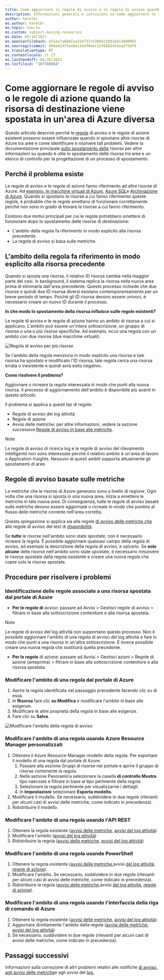 ```yaml
---
title: Come aggiornare le regole di avviso o le regole di azione quando la risorsa di destinazione viene spostata in un'area di Azure diversa
description: Informazioni generali e istruzioni su come aggiornare le regole di avviso o le regole di azione quando la risorsa di destinazione viene spostata in un'area di Azure diversa.
author: harelbr
ms.author: harelbr
ms.topic: how-to
ms.custom: subject-moving-resources
ms.date: 02/14/2021
ms.openlocfilehash: d21ee7a60d11a154737c5380ec20d3e9c4490962
ms.sourcegitcommit: 4b0e424f5aa8a11daf0eec32456854542a2f5df0
ms.translationtype: MT
ms.contentlocale: it-IT
ms.lasthandoff: 04/20/2021
ms.locfileid: "107786064"
---
```

# <a name="how-to-update-alert-rules-or-action-rules-when-their-target-resource-moves-to-a-different-azure-region"></a>Come aggiornare le regole di avviso o le regole di azione quando la risorsa di destinazione viene spostata in un'area di Azure diversa

Questo articolo descrive perché le [](./alerts-action-rules.md) [regole](./alerts-overview.md) di avviso e le regole di azione esistenti possono essere influenzate quando si spostano altre risorse di Azure tra aree e come identificare e risolvere tali problemi. Vedere la documentazione principale [sullo spostamento delle](../../azure-resource-manager/management/move-resources-overview.md) risorse per altre informazioni su quando è utile lo spostamento delle risorse tra aree e un elenco di controllo per la progettazione di un processo di spostamento.

## <a name="why-the-problem-exists"></a>Perché il problema esiste

Le regole di avviso e le regole di azione fanno riferimento ad altre risorse di Azure. Ad [esempio, le macchine virtuali di Azure,](../../site-recovery/azure-to-azure-tutorial-migrate.md) [Azure SQL](../../azure-sql/database/move-resources-across-regions.md)e [Archiviazione di Azure](../../storage/common/storage-account-move.md). Quando si spostano le risorse a cui fanno riferimento queste regole, è probabile che le regole smettano di funzionare correttamente perché non sono in grado di trovare le risorse a cui fanno riferimento.

Esistono due motivi principali per cui le regole potrebbero smettere di funzionare dopo lo spostamento delle risorse di destinazione:

- L'ambito della regola fa riferimento in modo esplicito alla risorsa precedente.
- La regola di avviso si basa sulle metriche.

## <a name="rule-scope-explicitly-refers-to-the-old-resource"></a>L'ambito della regola fa riferimento in modo esplicito alla risorsa precedente

Quando si sposta una risorsa, il relativo ID risorsa cambia nella maggior parte dei casi. In background, il sistema replica la risorsa nella nuova area prima di eliminarla dall'area precedente. Questo processo richiede che due risorse e quindi due ID risorsa diversi esistano contemporaneamente per un breve periodo di tempo. Poiché gli ID risorsa devono essere univoci, è necessario creare un nuovo ID durante il processo. 

**In che modo lo spostamento della risorsa influisce sulle regole esistenti?**

Le regole di avviso e le regole di azione hanno un ambito di risorse a cui si applicano. L'ambito può essere un'intera sottoscrizione, un gruppo di risorse o una o più risorse specifiche.
Ad esempio, ecco una regola con un ambito con due risorse (due macchine virtuali):

![Regola di avviso per più risorse](media/alerts-resource-move/multi-resource-alert-rule.png)

Se l'ambito della regola menziona in modo esplicito una risorsa e tale risorsa ha spostato e modificato l'ID risorsa, tale regola cerca una risorsa errata o inesistente e quindi avrà esito negativo.

**Come risolvere il problema?**

Aggiornare o ricreare la regola interessata in modo che punti alla nuova risorsa. Il processo di aggiornamento dell'ambito è disponibile più avanti in questo articolo.

Il problema si applica a questi tipi di regole:

- Regole di avviso del log attività
- Regole di azione
- Avvisi delle metriche: per altre informazioni, vedere la sezione successiva [Regole di avviso in base alle metriche](#alert-rules-based-on-metrics).

> [!NOTE]
> Le regole di avviso di ricerca log e le regole di avviso del rilevamento intelligente non sono interessate perché il relativo ambito è un'area di lavoro o Application Insights. Nessuno di questi ambiti supporta attualmente gli spostamenti di aree.

## <a name="alert-rules-based-on-metrics"></a>Regole di avviso basate sulle metriche

Le metriche che le risorse di Azure generano sono a livello di regione. Ogni volta che una risorsa si sposta in una nuova area, inizia a emettere le metriche in tale nuova area. Di conseguenza, tutte le regole di avviso basate sulle metriche devono essere aggiornate o ricreate in modo che puntino al flusso delle metriche corrente nell'area corretta.

Questa spiegazione si applica sia alle regole [di avviso delle metriche che](alerts-metric-overview.md) alle regole di avviso del test di [disponibilità](../app/monitor-web-app-availability.md).

Se **tutte** le risorse nell'ambito sono state spostate, non è necessario ricreare la regola. È possibile aggiornare qualsiasi campo della regola di avviso, ad esempio la descrizione della regola di avviso, e salvarlo.
Se **solo alcune** delle risorse nell'ambito sono state spostate, è necessario rimuovere le risorse spostate dalla regola esistente e creare una nuova regola che copre solo le risorse spostate.

## <a name="procedures-to-fix-problems"></a>Procedure per risolvere i problemi

### <a name="identifying-rules-associated-with-a-moved-resource-from-the-azure-portal"></a>Identificazione delle regole associate a una risorsa spostata dal portale di Azure

- **Per le regole di** avviso: passare ad Avvisi > Gestisci regole di avviso > filtrare in base alla sottoscrizione contenitore e alla risorsa spostata.
> [!NOTE]
> Le regole di avviso del log attività non supportano questo processo. Non è possibile aggiornare l'ambito di una regola di avviso del log attività e fare in modo che punti a una risorsa in un'altra sottoscrizione. È invece possibile creare una nuova regola che sostituirà quella precedente.

- **Per le regole** di azione: passare ad Avvisi > Gestisci azioni > Regole di azione (anteprima) > filtrare in base alla sottoscrizione contenitore e alla risorsa spostata.

### <a name="change-scope-of-a-rule-from-the-azure-portal"></a>Modificare l'ambito di una regola dal portale di Azure

1. Aprire la regola identificata nel passaggio precedente facendo clic su di essa.
2. In **Risorsa** fare clic **su Modifica** e modificare l'ambito in base alle esigenze.
3. Modificare le altre proprietà della regola in base alle esigenze.
4. Fare clic su **Salva**.

![Modificare l'ambito della regola di avviso](media/alerts-resource-move/change-alert-rule-scope.png)

### <a name="change-the-scope-of-a-rule-using-azure-resource-manager-templates"></a>Modificare l'ambito di una regola usando Azure Resource Manager personalizzati

1. Ottenere il Azure Resource Manager modello della regola.   Per esportare il modello di una regola dal portale di Azure:
   1. Passare alla sezione Gruppi di risorse nel portale e aprire il gruppo di risorse contenente la regola.
   2. Nella sezione Panoramica selezionare la casella **di controllo Mostra** tipo nascosto e filtrare in base al tipo pertinente della regola.
   3. Selezionare la regola pertinente per visualizzarne i dettagli.
   4. In **Impostazioni** selezionare **Esporta modello.**
2. Modificare il modello. Se necessario, suddividere in due regole (rilevanti per alcuni casi di avvisi delle metriche, come indicato in precedenza).
3. Ridistribuire il modello.

### <a name="change-scope-of-a-rule-using-rest-api"></a>Modificare l'ambito di una regola usando l'API REST

1. Ottenere la regola esistente ([avvisi delle metriche,](/rest/api/monitor/metricalerts/get) [avvisi del log attività](/rest/api/monitor/activitylogalerts/get))
2. Modificare l'ambito ([avvisi del log attività](/rest/api/monitor/activitylogalerts/update))
3. Ridistribuire la regola ([avvisi delle metriche,](/rest/api/monitor/metricalerts/createorupdate) [avvisi del log attività](/rest/api/monitor/activitylogalerts/createorupdate))

### <a name="change-scope-of-a-rule-using-powershell"></a>Modificare l'ambito di una regola usando PowerShell

1. Ottenere la regola esistente ([avvisi delle metriche,](/powershell/module/az.monitor/get-azmetricalertrulev2)avvisi [del log attività,](/powershell/module/az.monitor/get-azactivitylogalert) [regole di azione](/powershell/module/az.alertsmanagement/get-azactionrule)).
2. Modificare l'ambito. Se necessario, suddividere in due regole (rilevanti per alcuni casi di avvisi delle metriche, come indicato in precedenza).
3. Ridistribuire la regola ([avvisi delle metriche,](/powershell/module/az.monitor/add-azmetricalertrulev2)avvisi [del log attività,](/powershell/module/az.monitor/enable-azactivitylogalert) [regole di azione](/powershell/module/az.alertsmanagement/set-azactionrule)).

### <a name="change-the-scope-of-a-rule-using-azure-cli"></a>Modificare l'ambito di una regola usando l'interfaccia della riga di comando di Azure

1.  Ottenere la regola esistente ([avvisi delle metriche,](/cli/azure/monitor/metrics/alert#az_monitor_metrics_alert_show) [avvisi del log attività](/cli/azure/monitor/activity-log/alert#az_monitor_activity_log-alert_list)).
2.  Aggiornare direttamente l'ambito della regola ([avvisi delle metriche,](/cli/azure/monitor/metrics/alert#az_monitor_metrics_alert_update) [avvisi del log attività](/cli/azure/monitor/activity-log/alert/scope))
3.  Se necessario, suddividere in due regole (rilevanti per alcuni casi di avvisi delle metriche, come indicato in precedenza).

## <a name="next-steps"></a>Passaggi successivi

Informazioni sulla correzione di altri problemi relativi alle notifiche [di avviso,](alerts-troubleshoot.md) [agli avvisi delle metriche](alerts-troubleshoot-metric.md)e agli avvisi del [log.](alerts-troubleshoot-log.md)